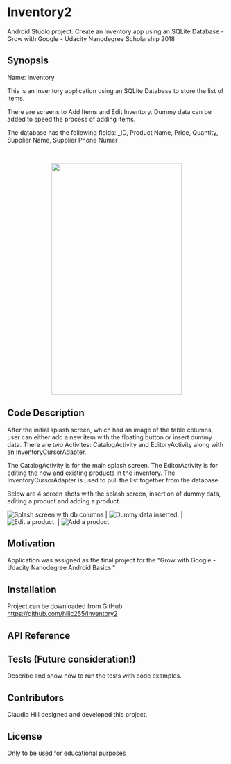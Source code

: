 # Inventory2
Android Studio project: Create an Inventory app using an SQLite Database - Grow with Google - Udacity Nanodegree Scholarship 2018

## Synopsis

Name:  Inventory

This is an Inventory application using an SQLite Database to store the list of items.  

There are screens to Add Items and Edit Inventory.  Dummy data can be added to speed the process of adding items.

The database has the following fields:  _ID, Product Name, Price, Quantity, Supplier Name, Supplier Phone Numer


</br>
<p align="center">
 <kbd><img width="300" height="533" src="readme_assets/inventoryvideo.gif"></kbd>
</p>

## Code Description

After the initial splash screen, which had an image of the table columns, user can either add a new item with the floating button or insert dummy data.  There are two Activites:  CatalogActivity and EditoryActivity along with an InventoryCursorAdapter.

The CatalogActivity is for the main splash screen.  The EditorActivity is for editing the new and existing products in the inventory.  The InventoryCursorAdapter is used to pull the list together from the database.

Below are 4 screen shots with the splash screen, insertion of dummy data, editing a product and adding a product.

![Splash screen with db columns](https://github.com/hillc255/Inventory2/tree/master/readme_assets/dbscreen.png) |
![Dummy data inserted.](https://github.com/hillc255/Inventory2/tree/master/readme_assets/dummydata.png) |
![Edit a product.](https://github.com/hillc255/Inventory2/tree/master/readme_assetss/editproduct.png) |
![Add a product.](https://github.com/hillc255/Inventory2/tree/master/readme_assets/addproduct.png)

## Motivation

Application was assigned as the final project for the "Grow with Google - Udacity Nanodegree Android Basics."

## Installation

Project can be downloaded from GitHub.  
https://github.com/hillc255/Inventory2

## API Reference

## Tests (Future consideration!)

Describe and show how to run the tests with code examples.

## Contributors

Claudia Hill designed and developed this project.

## License

Only to be used for educational purposes
